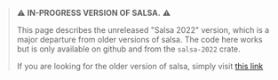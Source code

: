 > ⚠️ **IN-PROGRESS VERSION OF SALSA.** ⚠️
>
> This page describes the unreleased "Salsa 2022" version, which is a major departure from older versions of salsa. The code here works but is only available on github and from the `salsa-2022` crate.
>
> If you are looking for the older version of salsa, simply visit [this link](https://salsa-rs.netlify.app/salsa)
